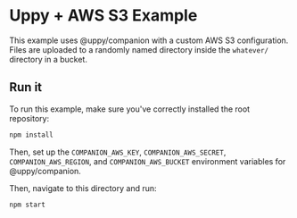 # Uppy + AWS S3 Example

This example uses @uppy/companion with a custom AWS S3 configuration.
Files are uploaded to a randomly named directory inside the `whatever/` directory in a bucket.

## Run it

To run this example, make sure you've correctly installed the root repository:

```bash
npm install
```

Then, set up the `COMPANION_AWS_KEY`, `COMPANION_AWS_SECRET`, `COMPANION_AWS_REGION`, and `COMPANION_AWS_BUCKET` environment variables for @uppy/companion.

Then, navigate to this directory and run:

```bash
npm start
```
